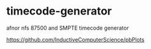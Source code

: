 # timecode-generator
afnor nfs 87500 and SMPTE timecode generator


https://github.com/InductiveComputerScience/pbPlots
